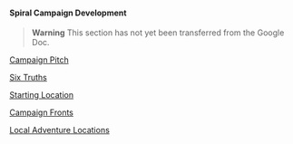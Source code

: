 #### Spiral Campaign Development

> **Warning**
> This section has not yet been transferred from the Google Doc.

[Campaign Pitch](./Spiral_Campaign_Pitch.md)

[Six Truths](./Spiral_Six_Truths.md)

[Starting Location](./Spiral_Staring_Location.md)

[Campaign Fronts](./Spiral_Campaign_Fronts.md)

[Local Adventure Locations](./Spiral_Local_Adventure_Locations.md)
